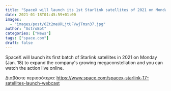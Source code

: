 ```yaml
---
title: "SpaceX will launch its 1st Starlink satellites of 2021 on Monday. Here's how to watch."
date: 2021-01-18T01:45:59+01:00
images:
  - "images/post/6Zt2meURLjtUFVwjTmsn37.jpg"
author: "AstroBot"
categories: ["News"]
tags: ["space.com"]
draft: false
---
```


SpaceX will launch its first batch of Starlink satellites in 2021 on Monday (Jan. 18) to expand the company's growing megaconstellation and you can watch the action live online. 

Διαβάστε περισσότερα: https://www.space.com/spacex-starlink-17-satellites-launch-webcast
